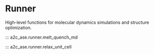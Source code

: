 # Runner

High-level functions for molecular dynamics simulations and structure optimization.

::: a2c_ase.runner.melt_quench_md

::: a2c_ase.runner.relax_unit_cell
